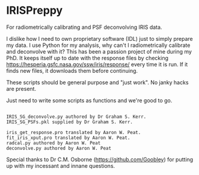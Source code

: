 # IRISPreppy
For radiometrically calibrating and PSF deconvolving IRIS data.

I dislike how I need to own proprietary software (IDL) just to simply prepare my data. I use Python for my analysis, why can't I radiometrically calibrate and deconvolve with it?
This has been a passion project of mine during my PhD. It keeps itself up to date with the response files by checking https://hesperia.gsfc.nasa.gov/ssw/iris/response/ every time it is run. If it finds new files, it downloads them before continuing.

These scripts should be general purpose and "just work". No janky hacks are present.

Just need to write some scripts as functions and we're good to go.

~~~

IRIS_SG_deconvolve.py authored by Dr Graham S. Kerr.
IRIS_SG_PSFs.pkl supplied by Dr Graham S. Kerr.

iris_get_response.pro translated by Aaron W. Peat.
fit_iris_xput.pro translated by Aaron W. Peat.
radcal.py authored by Aaron W. Peat
deconvolve.py authored by Aaron W. Peat

~~~

Special thanks to Dr C.M. Osborne (https://github.com/Goobley) for putting up with my incessant and innane questions.
